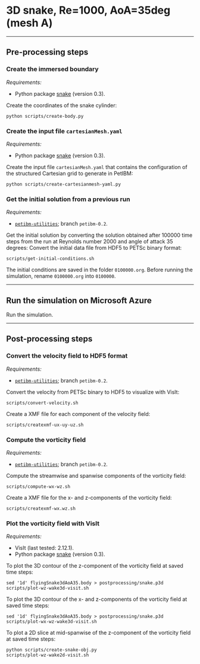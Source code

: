 # 3D snake, Re=1000, AoA=35deg (mesh A)

---

## Pre-processing steps

### Create the immersed boundary

_Requirements:_
* Python package [snake](https://github.com/mesnardo/snake) (version 0.3).

Create the coordinates of the snake cylinder:
```
python scripts/create-body.py
```

### Create the input file `cartesianMesh.yaml`

_Requirements:_
* Python package [snake](https://github.com/mesnardo/snake) (version 0.3).

Create the input file `cartesianMesh.yaml` that contains the configuration
of the structured Cartesian grid to generate in PetIBM:
```
python scripts/create-cartesianmesh-yaml.py
```

### Get the initial solution from a previous run

_Requirements:_
* [`petibm-utilities`](https://github.com/mesnardo/petibm-utilities); branch `petibm-0.2`.

Get the initial solution by converting the solution obtained after 100000 time
steps from the run at Reynolds number 2000 and angle of attack 35 degrees:
Convert the initial data file from HDF5 to PETSc binary format:
```
scripts/get-initial-conditions.sh
```
The initial conditions are saved in the folder `0100000.org`.
Before running the simulation, rename `0100000.org` into `0100000`.

---

## Run the simulation on Microsoft Azure

Run the simulation.

---

## Post-processing steps

### Convert the velocity field to HDF5 format

_Requirements:_
* [`petibm-utilities`](https://github.com/mesnardo/petibm-utilities); branch `petibm-0.2`.

Convert the velocity from PETSc binary to HDF5 to visualize with VisIt:
```
scripts/convert-velocity.sh
```

Create a XMF file for each component of the velocity field:
```
scripts/createxmf-ux-uy-uz.sh
```

### Compute the vorticity field

_Requirements:_
* [`petibm-utilities`](https://github.com/mesnardo/petibm-utilities); branch `petibm-0.2`.

Compute the streamwise and spanwise components of the vorticity field:
```
scripts/compute-wx-wz.sh
```

Create a XMF file for the x- and z-components of the vorticity field:
```
scripts/createxmf-wx.wz.sh
```


### Plot the vorticity field with VisIt

_Requirements:_
* VisIt (last tested:  2.12.1).
* Python package [snake](https://github.com/mesnardo/snake) (version 0.3).

To plot the 3D contour of the z-component of the vorticity field at saved time steps:
```
sed '1d' flyingSnake3dAoA35.body > postprocessing/snake.p3d
scripts/plot-wz-wake3d-visit.sh
```

To plot the 3D contour of the x- and z-components of the vorticity field at saved time steps:
```
sed '1d' flyingSnake3dAoA35.body > postprocessing/snake.p3d
scripts/plot-wx-wz-wake3d-visit.sh
```

To plot a 2D slice at mid-spanwise of the z-component of the vorticity field at saved time steps:
```
python scripts/create-snake-obj.py
scripts/plot-wz-wake2d-visit.sh
```
